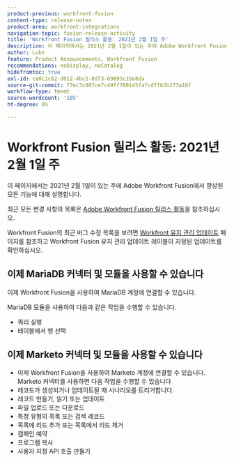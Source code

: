 ```yaml
---
product-previous: workfront-fusion
content-type: release-notes
product-area: workfront-integrations
navigation-topic: fusion-release-activity
title: 'Workfront Fusion 릴리스 활동: 2021년 2월 1일 주'
description: 이 페이지에서는 2021년 2월 1일이 있는 주에 Adobe Workfront Fusion에서 향상된 모든 기능에 대해 설명합니다.
author: Luke
feature: Product Announcements, Workfront Fusion
recommendations: noDisplay, noCatalog
hidefromtoc: true
exl-id: ce0c1c62-d012-4bc2-8d73-69893c1be8da
source-git-commit: 77ec3c007ce7c49ff760145fafcd7f62b273a18f
workflow-type: tm+mt
source-wordcount: '185'
ht-degree: 0%

---
```


# Workfront Fusion 릴리스 활동: 2021년 2월 1일 주

이 페이지에서는 2021년 2월 1일이 있는 주에 Adobe Workfront Fusion에서 향상된 모든 기능에 대해 설명합니다.

최근 모든 변경 사항의 목록은 [Adobe Workfront Fusion 릴리스 활동](/help/workfront-fusion/fusion-product-releases/fusion-release-activity.md)을 참조하십시오.

Workfront Fusion의 최근 버그 수정 목록을 보려면 [Workfront 유지 관리 업데이트](https://experienceleague.adobe.com/docs/workfront-known-issues/releases/current-updates.html?lang=ko) 페이지를 참조하고 Workfront Fusion 유지 관리 업데이트 레이블이 지정된 업데이트를 확인하십시오.


## 이제 MariaDB 커넥터 및 모듈을 사용할 수 있습니다

이제 Workfront Fusion을 사용하여 MariaDB 계정에 연결할 수 있습니다.

MariaDB 모듈을 사용하여 다음과 같은 작업을 수행할 수 있습니다.

* 쿼리 실행
* 테이블에서 행 선택

## 이제 Marketo 커넥터 및 모듈을 사용할 수 있습니다

* 이제 Workfront Fusion을 사용하여 Marketo 계정에 연결할 수 있습니다. Marketo 커넥터를 사용하면 다음 작업을 수행할 수 있습니다
* 레코드가 생성되거나 업데이트될 때 시나리오를 트리거합니다.
* 레코드 만들기, 읽기 또는 업데이트
* 파일 업로드 또는 다운로드
* 특정 유형의 목록 또는 검색 레코드
* 목록에 리드 추가 또는 목록에서 리드 제거
* 캠페인 예약
* 프로그램 복사
* 사용자 지정 API 호출 만들기
